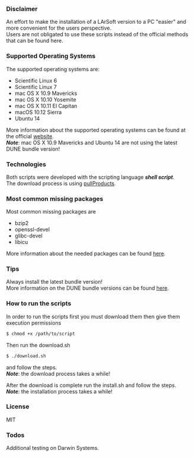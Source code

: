 ### Disclaimer

An effort to make the installation of a LArSoft version to a PC "easier" and more convenient for the users perspective.<br>
Users are not obligated to use these scripts instead of the official methods that can be found here.

### Supported Operating Systems

The supported operating systems are:

* Scientific Linux 6
* Scientific Linux 7
* mac OS X 10.9 Mavericks
* mac OS X 10.10 Yosemite
* mac OS X 10.11 El Capitan
* macOS 10.12 Sierra
* Ubuntu 14

More information about the supported operating systems can be found at the official [website](https://dune.bnl.gov/wiki/DUNE_LAr_Software_Releases#Finding_and_downloading_DUNE_releases).<br>
<b><i>Note</i></b>: mac OS X 10.9 Mavericks and Ubuntu 14 are not using the latest DUNE bundle version!

### Technologies

Both scripts were developed with the scripting language <b><i>shell script</i></b>.<br>
The download process is using [pullProducts](http://scisoft.fnal.gov/scisoft/bundles/tools/pullProducts).

### Most common missing packages

Most common missing packages are

* bzip2
* openssl-devel
* glibc-devel
* libicu

More information about the needed packages can be found [here](http://scisoft.fnal.gov/scisoft/bundles/tools/checkPrerequisites).

### Tips

Always install the latest bundle version!<br>
More information on the DUNE bundle versions can be found [here](http://scisoft.fnal.gov/scisoft/packages/).

### How to run the scripts

In order to run the scripts first you must download them then give them execution permissions
```sh
$ chmod +x /path/to/script
```
Then run the download.sh
```sh
$ ./download.sh
```
and follow the steps.<br>
<b><i>Note</i></b>: the download process takes a while!<br>

After the download is complete run the install.sh and follow the steps.<br>
<b><i>Note</i></b>: the installation process takes a while!

### License

MIT

### Todos

Additional testing on Darwin Systems.
